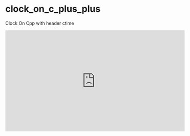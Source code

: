 # clock_on_c_plus_plus
Clock On Cpp with header ctime

<iframe width="560" height="315" src="https://www.youtube-nocookie.com/embed/0YTwlnlP_b8?start=2" title="YouTube video player" frameborder="0" allow="accelerometer; autoplay; clipboard-write; encrypted-media; gyroscope; picture-in-picture" allowfullscreen></iframe>
